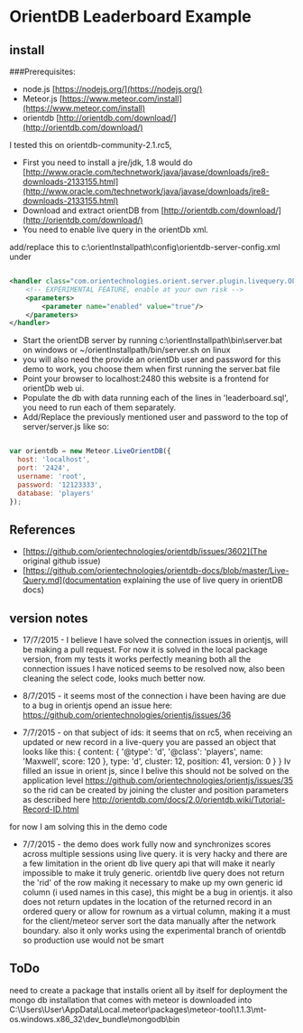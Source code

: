 OrientDB  Leaderboard Example
=============================

## install

###Prerequisites:
* node.js [https://nodejs.org/](https://nodejs.org/)
* Meteor.js [https://www.meteor.com/install](https://www.meteor.com/install)
* orientdb [http://orientdb.com/download/](http://orientdb.com/download/)

I tested this on orientdb-community-2.1.rc5,
* First you need to install a jre/jdk, 1.8 would do [http://www.oracle.com/technetwork/java/javase/downloads/jre8-downloads-2133155.html](http://www.oracle.com/technetwork/java/javase/downloads/jre8-downloads-2133155.html)
* Download and extract orientDB from [http://orientdb.com/download/](http://orientdb.com/download/)
* You need to enable live query in the orientDb xml.

add/replace this to c:\orientInstallpath\config\orientdb-server-config.xml under <handlers>

```xml

<handler class="com.orientechnologies.orient.server.plugin.livequery.OLiveQueryPlugin">
    <!-- EXPERIMENTAL FEATURE, enable at your own risk -->
    <parameters>
        <parameter name="enabled" value="true"/>
    </parameters>
</handler>

``` 
* Start the orientDB server by running c:\orientInstallpath\bin\server.bat on windows or ~/orientInstallpath/bin/server.sh on linux
* you will also need the provide an orientDb user and password for this demo to work, you choose them when first running the server.bat file
* Point your browser to localhost:2480 this website is a frontend for orientDb web ui.
* Populate the db with data running each of the lines in 'leaderboard.sql', you need to run each of them separately.
* Add/Replace the previously mentioned user and password to the top of server/server.js
like so:

```js

var orientdb = new Meteor.LiveOrientDB({
  host: 'localhost',
  port: '2424',
  username: 'root',
  password: '12123333',
  database: 'players'
});


```


## References
* [https://github.com/orientechnologies/orientdb/issues/3602](The original github issue)
* [https://github.com/orientechnologies/orientdb-docs/blob/master/Live-Query.md](documentation explaining the use of live query in orientDB docs)

## version notes
- 17/7/2015 - I believe I have solved the connection issues in orientjs, will be making a pull request.
For now it is solved in the local package version, from my tests it works perfectly meaning both all the connection issues I have noticed seems to be resolved now, also been cleaning the select code, looks much better now. 
- 8/7/2015 - it seems most of the connection i have been having are due to a bug in orientjs opend an issue here:
https://github.com/orientechnologies/orientjs/issues/36

- 7/7/2015 - on that subject of ids: it seems that on rc5, when receiving an updated or new record in a live-query you are passed an object that looks like this:
{ content: { '@type': 'd', '@class': 'players', name: 'Maxwell', score: 120 }, type: 'd', cluster: 12, position: 41, version: 0 } }
Iv filled an issue in orient js, since I belive this should not be solved on the application level
https://github.com/orientechnologies/orientjs/issues/35
so the rid can be created by joining the cluster and position parameters as described here
http://orientdb.com/docs/2.0/orientdb.wiki/Tutorial-Record-ID.html

for now I  am solving this in the demo code

- 7/7/2015 - the demo does work fully now and synchronizes scores across multiple sessions using live query.
it is very hacky and there are a few limitation in the orient db live query api that will make it nearly impossible to make it truly generic.
orientdb live query does not return the 'rid' of the row making it necessary to make up my own generic id column (i used names in this case), this might be a bug in orientjs.
it also does not return updates in the location of the returned record in an ordered query or allow for rownum as a virtual column, making it a must for the client/meteor server sort the data manually after the network boundary.
also it only works using the experimental branch of orientdb so production use would not be smart

## ToDo
need to create a package that installs orient all by itself for deployment
the mongo db installation that comes with meteor is downloaded into 
C:\Users\User\AppData\Local\.meteor\packages\meteor-tool\1.1.3\mt-os.windows.x86_32\dev_bundle\mongodb\bin
